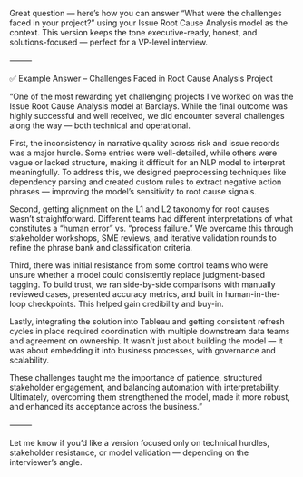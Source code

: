 Great question — here’s how you can answer “What were the challenges faced in your project?” using your Issue Root Cause Analysis model as the context. This version keeps the tone executive-ready, honest, and solutions-focused — perfect for a VP-level interview.

⸻

✅ Example Answer – Challenges Faced in Root Cause Analysis Project

“One of the most rewarding yet challenging projects I’ve worked on was the Issue Root Cause Analysis model at Barclays. While the final outcome was highly successful and well received, we did encounter several challenges along the way — both technical and operational.

First, the inconsistency in narrative quality across risk and issue records was a major hurdle. Some entries were well-detailed, while others were vague or lacked structure, making it difficult for an NLP model to interpret meaningfully. To address this, we designed preprocessing techniques like dependency parsing and created custom rules to extract negative action phrases — improving the model’s sensitivity to root cause signals.

Second, getting alignment on the L1 and L2 taxonomy for root causes wasn’t straightforward. Different teams had different interpretations of what constitutes a “human error” vs. “process failure.” We overcame this through stakeholder workshops, SME reviews, and iterative validation rounds to refine the phrase bank and classification criteria.

Third, there was initial resistance from some control teams who were unsure whether a model could consistently replace judgment-based tagging. To build trust, we ran side-by-side comparisons with manually reviewed cases, presented accuracy metrics, and built in human-in-the-loop checkpoints. This helped gain credibility and buy-in.

Lastly, integrating the solution into Tableau and getting consistent refresh cycles in place required coordination with multiple downstream data teams and agreement on ownership. It wasn’t just about building the model — it was about embedding it into business processes, with governance and scalability.

These challenges taught me the importance of patience, structured stakeholder engagement, and balancing automation with interpretability. Ultimately, overcoming them strengthened the model, made it more robust, and enhanced its acceptance across the business.”

⸻

Let me know if you’d like a version focused only on technical hurdles, stakeholder resistance, or model validation — depending on the interviewer’s angle.